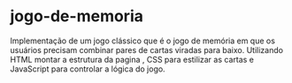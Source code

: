 # jogo-de-memoria
Implementação de um jogo clássico que é o  jogo de memória em que os usuários precisam combinar pares de cartas viradas para baixo. Utilizando HTML montar a estrutura da pagina ,  CSS  para estilizar as cartas  e JavaScript para controlar a lógica do jogo.
